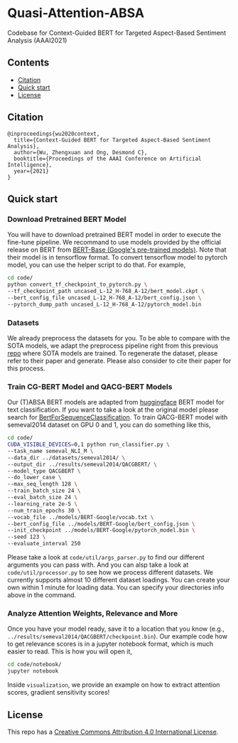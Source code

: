# Quasi-Attention-ABSA
Codebase for Context-Guided BERT for Targeted Aspect-Based Sentiment Analysis (AAAI2021)

## Contents

* [Citation](#Citation)
* [Quick start](#quick-start)
* [License](#license)

## Citation
```
@inproceedings{wu2020context,
  title={Context-Guided BERT for Targeted Aspect-Based Sentiment Analysis},
  author={Wu, Zhengxuan and Ong, Desmond C},
  booktitle={Proceedings of the AAAI Conference on Artificial Intelligence},
  year={2021}
}
```

## Quick start
### Download Pretrained BERT Model
You will have to download pretrained BERT model in order to execute the fine-tune pipeline. We recommand to use models provided by the official release on BERT from [BERT-Base (Google's pre-trained models)](https://github.com/google-research/bert). Note that their model is in tensorflow format. To convert tensorflow model to pytorch model, you can use the helper script to do that. For example,
```bash
cd code/
python convert_tf_checkpoint_to_pytorch.py \
--tf_checkpoint_path uncased_L-12_H-768_A-12/bert_model.ckpt \
--bert_config_file uncased_L-12_H-768_A-12/bert_config.json \
--pytorch_dump_path uncased_L-12_H-768_A-12/pytorch_model.bin
```

### Datasets
We already preprocess the datasets for you. To be able to compare with the SOTA models,
we adapt the preprocess pipeline right from this previous [repo](https://github.com/HSLCY/ABSA-BERT-pair) where SOTA models are trained. To regenerate the dataset, please refer
to their paper and generate. Please also consider to cite their paper for this process.

### Train CG-BERT Model and QACG-BERT Models
Our (T)ABSA BERT models are adapted from [huggingface](https://github.com/huggingface/transformers) BERT model for text classification. If you want to take a look at the original model please search for [BertForSequenceClassification](https://github.com/huggingface/transformers/blob/master/src/transformers/modeling_bert.py). To train QACG-BERT model with semeval2014 dataset on GPU 0 and 1, you can do something like this,
```bash
cd code/
CUDA_VISIBLE_DEVICES=0,1 python run_classifier.py \
--task_name semeval_NLI_M \
--data_dir ../datasets/semeval2014/ \
--output_dir ../results/semeval2014/QACGBERT/ \
--model_type QACGBERT \
--do_lower_case \
--max_seq_length 128 \
--train_batch_size 24 \
--eval_batch_size 24 \
--learning_rate 2e-5 \
--num_train_epochs 30 \
--vocab_file ../models/BERT-Google/vocab.txt \
--bert_config_file ../models/BERT-Google/bert_config.json \
--init_checkpoint ../models/BERT-Google/pytorch_model.bin \
--seed 123 \
--evaluate_interval 250
```
Please take a look at ``code/util/args_parser.py`` to find our different arguments you can pass with. And you can alsp take a look at ``code/util/processor.py`` to see how we process different datasets. We currently supports almost 10 different dataset loadings. You can create your own within 1 minute for loading data. You can specify your directories info above in the command.

### Analyze Attention Weights, Relevance and More
Once you have your model ready, save it to a location that you know (e.g., ``../results/semeval2014/QACGBERT/checkpoint.bin``). Our example code how to get relevance scores is in a jupyter notebook format, which is much easier to read. This is how you will open it,
```bash
cd code/notebook/
jupyter notebook
```
Inside ``visualization``, we provide an example on how to extract attention scores, gradient sensitivity scores!

## License

This repo has a [Creative Commons Attribution 4.0 International License](https://creativecommons.org/licenses/by/4.0/).
